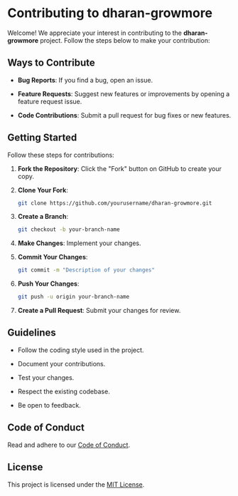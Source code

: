 # Contributing to dharan-growmore

Welcome! We appreciate your interest in contributing to the **dharan-growmore** project. Follow the steps below to make your contribution:

## Ways to Contribute

- **Bug Reports**: If you find a bug, open an issue.

- **Feature Requests**: Suggest new features or improvements by opening a feature request issue.

- **Code Contributions**: Submit a pull request for bug fixes or new features.


## Getting Started

Follow these steps for contributions:

1. **Fork the Repository**: Click the "Fork" button on GitHub to create your copy.

2. **Clone Your Fork**:

    ```bash
    git clone https://github.com/yourusername/dharan-growmore.git
    ```

3. **Create a Branch**:

    ```bash
    git checkout -b your-branch-name
    ```

4. **Make Changes**: Implement your changes.

5. **Commit Your Changes**:

    ```bash
    git commit -m "Description of your changes"
    ```

6. **Push Your Changes**:

    ```bash
    git push -u origin your-branch-name
    ```

7. **Create a Pull Request**: Submit your changes for review.

## Guidelines

- Follow the coding style used in the project.

- Document your contributions.

- Test your changes.

- Respect the existing codebase.

- Be open to feedback.

## Code of Conduct

Read and adhere to our [Code of Conduct](./CODE_OF_CONDUCT.md).

## License

This project is licensed under the [MIT License](./LICENSE).